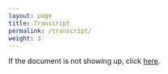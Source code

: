 ```yaml
---
layout: page
title: Transcript
permalink: /transcript/
weight: 3
---
```


If the document is not showing up, click [here](/biowebsite/assets/transcript.pdg).